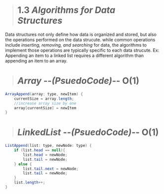 ># 1.3 ***Algorithms for Data Structures***

Data structures not only define how data is organized and stored, but also the operations performed on the data strucute. while common operations include *inserting, removing, and searching* for data, the algorithms to implement those operations are typically specific to each data strucute. Ex: Appending an item to a linked list requires a different algorithm than appending an item to an array.

> # ***Array*** --*(PsuedoCode)*-- O(1)
```java
ArrayAppend(array: type, newItem) {
    currentSize = array.length;
    //increase array size by one
    array[currentSize] = newItem
}
```
> # ***LinkedList*** --*(PsuedoCode)*-- O(1)
```java
ListAppend(list: type, newNode: type) {
    if (list.head == null){
        list.head = newNode;
        list.tail = newNode;
    } else {
        list.tail.next = newNode;
        list.tail = newNode;
    }
    list.length++;
}
```



